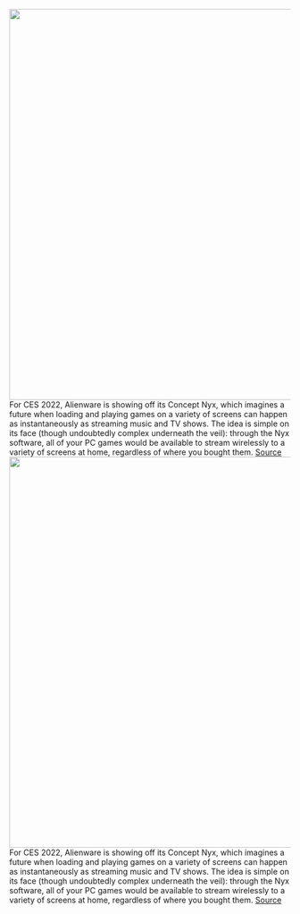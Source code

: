 <img src='https://cdn.vox-cdn.com/thumbor/aAUoq2ml6h42Ie8ylIxXHCQMr7g=/0x0:1494x996/1200x800/filters:focal(628x379:866x617)/cdn.vox-cdn.com/uploads/chorus_image/image/70340921/nyxmain.0.jpg' width='700px' /><br/>
For CES 2022, Alienware is showing off its Concept Nyx, which imagines a future when loading and playing games on a variety of screens can happen as instantaneously as streaming music and TV shows. The idea is simple on its face (though undoubtedly complex underneath the veil): through the Nyx software, all of your PC games would be available to stream wirelessly to a variety of screens at home, regardless of where you bought them.
<a href='https://www.theverge.com/2022/1/3/22855585/alienware-concept-nyx-pc-games-steam-epic-games-cast-screen-tv-monitor-phone'> Source <a/><img src='https://cdn.vox-cdn.com/thumbor/aAUoq2ml6h42Ie8ylIxXHCQMr7g=/0x0:1494x996/1200x800/filters:focal(628x379:866x617)/cdn.vox-cdn.com/uploads/chorus_image/image/70340921/nyxmain.0.jpg' width='700px' /><br/>
For CES 2022, Alienware is showing off its Concept Nyx, which imagines a future when loading and playing games on a variety of screens can happen as instantaneously as streaming music and TV shows. The idea is simple on its face (though undoubtedly complex underneath the veil): through the Nyx software, all of your PC games would be available to stream wirelessly to a variety of screens at home, regardless of where you bought them.
<a href='https://www.theverge.com/2022/1/3/22855585/alienware-concept-nyx-pc-games-steam-epic-games-cast-screen-tv-monitor-phone'> Source <a/>